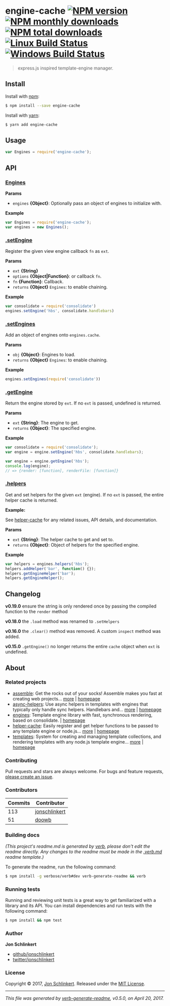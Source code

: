 # engine-cache [![NPM version](https://img.shields.io/npm/v/engine-cache.svg?style=flat)](https://www.npmjs.com/package/engine-cache) [![NPM monthly downloads](https://img.shields.io/npm/dm/engine-cache.svg?style=flat)](https://npmjs.org/package/engine-cache)  [![NPM total downloads](https://img.shields.io/npm/dt/engine-cache.svg?style=flat)](https://npmjs.org/package/engine-cache) [![Linux Build Status](https://img.shields.io/travis/jonschlinkert/engine-cache.svg?style=flat&label=Travis)](https://travis-ci.org/jonschlinkert/engine-cache) [![Windows Build Status](https://img.shields.io/appveyor/ci/jonschlinkert/engine-cache.svg?style=flat&label=AppVeyor)](https://ci.appveyor.com/project/jonschlinkert/engine-cache)

> express.js inspired template-engine manager.

## Install

Install with [npm](https://www.npmjs.com/):

```sh
$ npm install --save engine-cache
```

Install with [yarn](https://yarnpkg.com):

```sh
$ yarn add engine-cache
```

## Usage

```js
var Engines = require('engine-cache');
```

## API

### [Engines](index.js#L26)

**Params**

* `engines` **{Object}**: Optionally pass an object of engines to initialize with.

**Example**

```js
var Engines = require('engine-cache');
var engines = new Engines();
```

### [.setEngine](index.js#L48)

Register the given view engine callback `fn` as `ext`.

**Params**

* `ext` **{String}**
* `options` **{Object|Function}**: or callback `fn`.
* `fn` **{Function}**: Callback.
* `returns` **{Object}** `Engines`: to enable chaining.

**Example**

```js
var consolidate = require('consolidate')
engines.setEngine('hbs', consolidate.handlebars)
```

### [.setEngines](index.js#L82)

Add an object of engines onto `engines.cache`.

**Params**

* `obj` **{Object}**: Engines to load.
* `returns` **{Object}** `Engines`: to enable chaining.

**Example**

```js
engines.setEngines(require('consolidate'))
```

### [.getEngine](index.js#L109)

Return the engine stored by `ext`. If no `ext` is passed, undefined is returned.

**Params**

* `ext` **{String}**: The engine to get.
* `returns` **{Object}**: The specified engine.

**Example**

```js
var consolidate = require('consolidate');
var engine = engine.setEngine('hbs', consolidate.handlebars);

var engine = engine.getEngine('hbs');
console.log(engine);
// => {render: [function], renderFile: [function]}
```

### [.helpers](index.js#L140)

Get and set helpers for the given `ext` (engine). If no `ext` is passed, the entire helper cache is returned.

**Example:**

See [helper-cache](https://github.com/jonschlinkert/helper-cache) for any related issues, API details, and documentation.

**Params**

* `ext` **{String}**: The helper cache to get and set to.
* `returns` **{Object}**: Object of helpers for the specified engine.

**Example**

```js
var helpers = engines.helpers('hbs');
helpers.addHelper('bar', function() {});
helpers.getEngineHelper('bar');
helpers.getEngineHelper();
```

## Changelog

**v0.19.0** ensure the string is only rendered once by passing the compiled function to the `render` method

**v0.18.0** the `.load` method was renamed to `.setHelpers`

**v0.16.0** the `.clear()` method was removed. A custom `inspect` method was added.

**v0.15.0** `.getEngine()` no longer returns the entire `cache` object when `ext` is undefined.

## About

### Related projects

* [assemble](https://www.npmjs.com/package/assemble): Get the rocks out of your socks! Assemble makes you fast at creating web projects… [more](https://github.com/assemble/assemble) | [homepage](https://github.com/assemble/assemble "Get the rocks out of your socks! Assemble makes you fast at creating web projects. Assemble is used by thousands of projects for rapid prototyping, creating themes, scaffolds, boilerplates, e-books, UI components, API documentation, blogs, building websit")
* [async-helpers](https://www.npmjs.com/package/async-helpers): Use async helpers in templates with engines that typically only handle sync helpers. Handlebars and… [more](https://github.com/doowb/async-helpers) | [homepage](https://github.com/doowb/async-helpers "Use async helpers in templates with engines that typically only handle sync helpers. Handlebars and Lodash have been tested.")
* [engines](https://www.npmjs.com/package/engines): Template engine library with fast, synchronous rendering, based on consolidate. | [homepage](https://github.com/assemble/engines "Template engine library with fast, synchronous rendering, based on consolidate.")
* [helper-cache](https://www.npmjs.com/package/helper-cache): Easily register and get helper functions to be passed to any template engine or node.js… [more](https://github.com/jonschlinkert/helper-cache) | [homepage](https://github.com/jonschlinkert/helper-cache "Easily register and get helper functions to be passed to any template engine or node.js application. Methods for both sync and async helpers.")
* [templates](https://www.npmjs.com/package/templates): System for creating and managing template collections, and rendering templates with any node.js template engine… [more](https://github.com/jonschlinkert/templates) | [homepage](https://github.com/jonschlinkert/templates "System for creating and managing template collections, and rendering templates with any node.js template engine. Can be used as the basis for creating a static site generator or blog framework.")

### Contributing

Pull requests and stars are always welcome. For bugs and feature requests, [please create an issue](../../issues/new).

### Contributors

| **Commits** | **Contributor** | 
| --- | --- |
| 113 | [jonschlinkert](https://github.com/jonschlinkert) |
| 51 | [doowb](https://github.com/doowb) |

### Building docs

_(This project's readme.md is generated by [verb](https://github.com/verbose/verb-generate-readme), please don't edit the readme directly. Any changes to the readme must be made in the [.verb.md](.verb.md) readme template.)_

To generate the readme, run the following command:

```sh
$ npm install -g verbose/verb#dev verb-generate-readme && verb
```

### Running tests

Running and reviewing unit tests is a great way to get familiarized with a library and its API. You can install dependencies and run tests with the following command:

```sh
$ npm install && npm test
```

### Author

**Jon Schlinkert**

* [github/jonschlinkert](https://github.com/jonschlinkert)
* [twitter/jonschlinkert](https://twitter.com/jonschlinkert)

### License

Copyright © 2017, [Jon Schlinkert](https://github.com/jonschlinkert).
Released under the [MIT License](LICENSE).

***

_This file was generated by [verb-generate-readme](https://github.com/verbose/verb-generate-readme), v0.5.0, on April 20, 2017._